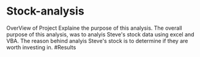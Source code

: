 # Stock-analysis
OverView of Project Explaine the purpose of this analysis. 
    The overall purpose of this analysis, was to analyis Steve's stock data using excel and VBA. The reason behind analyis Steve's stock is to determine if they are worth investing in. 
    #Results 
